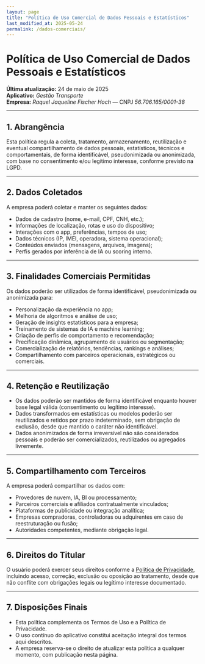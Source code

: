 ```yaml
---
layout: page
title: "Política de Uso Comercial de Dados Pessoais e Estatísticos"
last_modified_at: 2025-05-24
permalink: /dados-comerciais/
---
```


# Política de Uso Comercial de Dados Pessoais e Estatísticos

**Última atualização:** 24 de maio de 2025  
**Aplicativo:** *Gestão Transporte*  
**Empresa:** *Raquel Jaqueline Fischer Hoch* — CNPJ *56.706.165/0001-38*  

---

## 1. Abrangência

Esta política regula a coleta, tratamento, armazenamento, reutilização e eventual compartilhamento de dados pessoais, estatísticos, técnicos e comportamentais, de forma identificável, pseudonimizada ou anonimizada, com base no consentimento e/ou legítimo interesse, conforme previsto na LGPD.

---

## 2. Dados Coletados

A empresa poderá coletar e manter os seguintes dados:

- Dados de cadastro (nome, e-mail, CPF, CNH, etc.);
- Informações de localização, rotas e uso do dispositivo;
- Interações com o app, preferências, tempos de uso;
- Dados técnicos (IP, IMEI, operadora, sistema operacional);
- Conteúdos enviados (mensagens, arquivos, imagens);
- Perfis gerados por inferência de IA ou scoring interno.

---

## 3. Finalidades Comerciais Permitidas

Os dados poderão ser utilizados de forma identificável, pseudonimizada ou anonimizada para:

- Personalização da experiência no app;
- Melhoria de algoritmos e análise de uso;
- Geração de insights estatísticos para a empresa;
- Treinamento de sistemas de IA e machine learning;
- Criação de perfis de comportamento e recomendação;
- Precificação dinâmica, agrupamento de usuários ou segmentação;
- Comercialização de relatórios, tendências, rankings e análises;
- Compartilhamento com parceiros operacionais, estratégicos ou comerciais.

---

## 4. Retenção e Reutilização

- Os dados poderão ser mantidos de forma identificável enquanto houver base legal válida (consentimento ou legítimo interesse).
- Dados transformados em estatísticas ou modelos poderão ser reutilizados e retidos por prazo indeterminado, sem obrigação de exclusão, desde que mantido o caráter não identificável.
- Dados anonimizados de forma irreversível não são considerados pessoais e poderão ser comercializados, reutilizados ou agregados livremente.

---

## 5. Compartilhamento com Terceiros

A empresa poderá compartilhar os dados com:

- Provedores de nuvem, IA, BI ou processamento;
- Parceiros comerciais e afiliados contratualmente vinculados;
- Plataformas de publicidade ou integração analítica;
- Empresas compradoras, controladoras ou adquirentes em caso de reestruturação ou fusão;
- Autoridades competentes, mediante obrigação legal.

---

## 6. Direitos do Titular

O usuário poderá exercer seus direitos conforme a [Política de Privacidade](/privacidade/), incluindo acesso, correção, exclusão ou oposição ao tratamento, desde que não conflite com obrigações legais ou legítimo interesse documentado.

---

## 7. Disposições Finais

- Esta política complementa os Termos de Uso e a Política de Privacidade.
- O uso contínuo do aplicativo constitui aceitação integral dos termos aqui descritos.
- A empresa reserva-se o direito de atualizar esta política a qualquer momento, com publicação nesta página.
